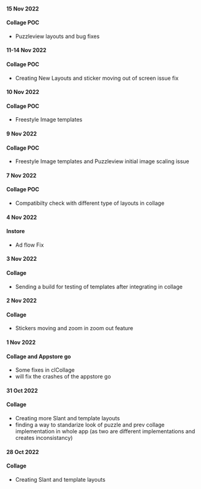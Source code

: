#### 15 Nov 2022
#### Collage POC
- Puzzleview layouts and bug fixes

#### 11-14 Nov 2022
#### Collage POC
- Creating New Layouts and sticker moving out of screen issue fix


#### 10 Nov 2022
#### Collage POC
- Freestyle Image templates

#### 9 Nov 2022
#### Collage POC
- Freestyle Image templates and Puzzleview initial image scaling issue 


#### 7 Nov 2022
#### Collage POC
- Compatibilty check with different type of layouts in collage


#### 4 Nov 2022
#### Instore
- Ad flow Fix

#### 3 Nov 2022
#### Collage
- Sending a build for testing of templates after integrating in collage


#### 2 Nov 2022
#### Collage
- Stickers moving and zoom in zoom out feature

#### 1 Nov 2022
#### Collage and Appstore go 
- Some fixes in clCollage
- will fix the crashes of the appstore go


#### 31 Oct 2022
#### Collage 
- Creating more Slant and template layouts
- finding a way to standarize look of puzzle and prev collage implementation in whole app (as two are different implementations and creates inconsistancy)


#### 28 Oct 2022
#### Collage 
- Creating Slant and template layouts
